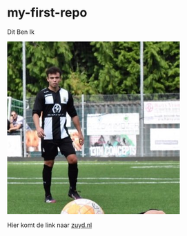 # my-first-repo
Dit
Ben
Ik

![Kyanu Ploum](Kyanu.jpg)

Hier komt de link naar [zuyd.nl](https://zuyd.nl)
